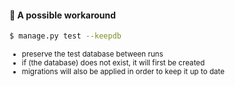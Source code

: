 #### 🧐 A possible workaround

```sh
$ manage.py test --keepdb
```

<small>

- preserve the test database between runs
- if (the database) does not exist, it will first be created
- migrations will also be applied in order to keep it up to date

</small>


<aside class="notes">
</aside>
